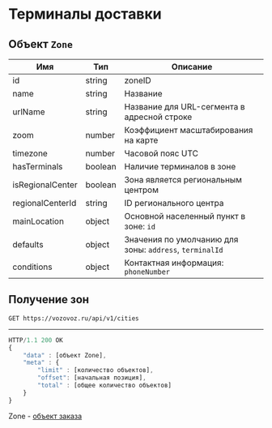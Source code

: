 # Терминалы доставки

## Объект `Zone`

Имя | Тип | Описание
--- | --- | --------
id | string | zoneID
name | string | Название
urlName | string | Название для URL-сегмента в адресной строке
zoom | number | Коэффициент масштабирования на карте
timezone | number | Часовой пояс UTC
hasTerminals | boolean | Наличие терминалов в зоне
isRegionalCenter | boolean | Зона является региональным центром
regionalCenterId | string | ID регионального центра
mainLocation | object | Основной населенный пункт в зоне: `id`
defaults | object | Значения по умолчанию для зоны: `address`, `terminalId`
conditions | object | Контактная информация: `phoneNumber`

## Получение зон

`GET https://vozovoz.ru/api/v1/cities`

---

```js
HTTP/1.1 200 OK
{
    "data" : [объект Zone],
    "meta" : {
        "limit" : [количество объектов],
        "offset": [начальная позиция],
        "total" : [общее количество объектов]
    }
}
```

Zone - [объект заказа](orders_object.md)
